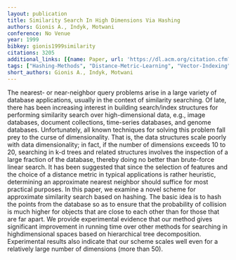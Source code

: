 ```yaml
---
layout: publication
title: Similarity Search In High Dimensions Via Hashing
authors: Gionis A., Indyk, Motwani
conference: No Venue
year: 1999
bibkey: gionis1999similarity
citations: 3205
additional_links: [{name: Paper, url: 'https://dl.acm.org/citation.cfm?id=997857'}]
tags: ["Hashing-Methods", "Distance-Metric-Learning", "Vector-Indexing", "Similarity-Search", "Tree-Based-Ann"]
short_authors: Gionis A., Indyk, Motwani
---
```

The nearest- or near-neighbor query problems arise in a large variety of database applications, usually in the context of similarity searching. Of late, there has been increasing interest in building search/index structures for performing similarity search over high-dimensional data, e.g., image databases, document collections, time-series databases, and genome databases. Unfortunately,
all known techniques for solving this problem fall prey to the curse of dimensionality. That is, the data structures scale poorly with data dimensionality;
in fact, if the number of dimensions exceeds 10 to 20, searching in k-d trees and related structures involves the inspection of a large fraction of the database, thereby doing no better than brute-force linear search. It has been suggested that since the selection of features and the choice of a distance metric in typical applications is rather heuristic, determining an approximate nearest neighbor should suffice for most practical purposes. In this paper, we examine a novel scheme for approximate similarity search based on hashing. The basic idea is to hash the points from the database so as to ensure that the probability of collision is much higher for objects that are close to each other than for those that are far apart. We provide experimental evidence that our
method gives significant improvement in running time over other methods for searching in highdimensional spaces based on hierarchical tree decomposition.
Experimental results also indicate that our scheme scales well even for a relatively large number of dimensions (more than 50).